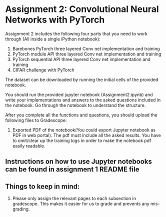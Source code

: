 # Assignment 2: Convolutional Neural Networks with PyTorch

Assignment 2 includes the following four parts that you need to work through (All inside a single iPython notebook):
1. Barebones PyTorch three layered Conv net implementation and training
2. PyTorch module API three layered Conv net implementation and training
3. PyTorch sequential API three layered Conv net implementation and training
4. CIFAR challenge with PyTorch

The dataset can be downloaded by running the initial cells of the provided notebook.


You should run the provided jupyter notebook (Assignment2.ipynb) and write your implementations and answers to the asked questions included in the notebook. Go through the notebook to understand the structure. 


After you complete all the functions and questions, you should upload the following files to Gradescope:

1. Exported PDF of the notebook(You could export Jupyter notebook as PDF in web portal). The pdf must include all the asked results. You have to omit/clear up the training logs in order to make the notebook pdf easily readable.


## Instructions on how to use Jupyter notebooks can be found in assignment 1 README file


## Things to keep in mind:
1. Please only assign the relevant pages to each subsection in gradescope. This makes it easier for us to grade and prevents any mis-grading.